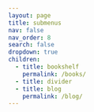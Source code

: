 ```yaml
---
layout: page
title: submenus
nav: false
nav_order: 8
search: false
dropdown: true
children:
  - title: bookshelf
    permalink: /books/
  - title: divider
  - title: blog
    permalink: /blog/
---
```

